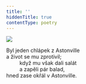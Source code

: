 ```yaml
---
title: ''
hiddenTitle: true
contentType: poetry
---
```


<section>

![](../Images/083.jpg)

Byl jeden chlápek z Astonville  
a život se mu zprotivil;  
         když mu však dali salát  
         a zapěli pár balad,  
hned zase okřál v Astonville.

</section>
